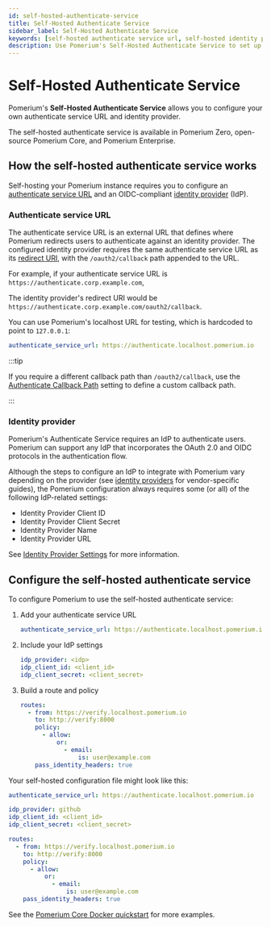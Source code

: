 ```yaml
---
id: self-hosted-authenticate-service
title: Self-Hosted Authenticate Service
sidebar_label: Self-Hosted Authenticate Service
keywords: [self-hosted authenticate service url, self-hosted identity provider]
description: Use Pomerium's Self-Hosted Authenticate Service to set up and deploy Pomerium with your own hosted settings.
---
```


# Self-Hosted Authenticate Service

Pomerium's **Self-Hosted Authenticate Service** allows you to configure your own authenticate service URL and identity provider.

The self-hosted authenticate service is available in Pomerium Zero, open-source Pomerium Core, and Pomerium Enterprise.

## How the self-hosted authenticate service works

Self-hosting your Pomerium instance requires you to configure an [authenticate service URL](/docs/reference/service-urls#authenticate-service-url) and an OIDC-compliant [identity provider](/docs/identity-providers) (IdP).

### Authenticate service URL

The authenticate service URL is an external URL that defines where Pomerium redirects users to authenticate against an identity provider. The configured identity provider requires the same authenticate service URL as its [redirect URI](https://openid.net/specs/openid-connect-core-1_0.html#AuthRequest), with the `/oauth2/callback` path appended to the URL.

For example, if your authenticate service URL is `https://authenticate.corp.example.com`,

The identity provider's redirect URI would be `https://authenticate.corp.example.com/oauth2/callback`.

You can use Pomerium's localhost URL for testing, which is hardcoded to point to `127.0.0.1`:

```yaml
authenticate_service_url: https://authenticate.localhost.pomerium.io
```

:::tip

If you require a different callback path than `/oauth2/callback`, use the [Authenticate Callback Path](/docs/reference/authenticate-callback-path) setting to define a custom callback path.

:::

### Identity provider

Pomerium's Authenticate Service requires an IdP to authenticate users. Pomerium can support any IdP that incorporates the OAuth 2.0 and OIDC protocols in the authentication flow.

Although the steps to configure an IdP to integrate with Pomerium vary depending on the provider (see [identity providers](/docs/identity-providers) for vendor-specific guides), the Pomerium configuration always requires some (or all) of the following IdP-related settings:

- Identity Provider Client ID
- Identity Provider Client Secret
- Identity Provider Name
- Identity Provider URL

See [Identity Provider Settings](/docs/reference/identity-provider-settings#identity-provider-client-id) for more information.

## Configure the self-hosted authenticate service

To configure Pomerium to use the self-hosted authenticate service:

1. Add your authenticate service URL
   ```yaml title="pomerium-config.yaml"
   authenticate_service_url: https://authenticate.localhost.pomerium.io
   ```
1. Include your IdP settings
   ```yaml title="pomerium-config.yaml"
   idp_provider: <idp>
   idp_client_id: <client_id>
   idp_client_secret: <client_secret>
   ```
1. Build a route and policy
   ```yaml title="pomerium-config.yaml"
   routes:
     - from: https://verify.localhost.pomerium.io
       to: http://verify:8000
       policy:
         - allow:
             or:
               - email:
                   is: user@example.com
       pass_identity_headers: true
   ```

Your self-hosted configuration file might look like this:

```yaml title="pomerium-config.yaml"
authenticate_service_url: https://authenticate.localhost.pomerium.io

idp_provider: github
idp_client_id: <client_id>
idp_client_secret: <client_secret>

routes:
  - from: https://verify.localhost.pomerium.io
    to: http://verify:8000
    policy:
      - allow:
          or:
            - email:
                is: user@example.com
    pass_identity_headers: true
```

See the [Pomerium Core Docker quickstart](/docs/core/quickstart) for more examples.
